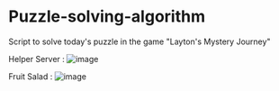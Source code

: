 # Puzzle-solving-algorithm
Script to solve today's puzzle in the game "Layton's Mystery Journey"

Helper Server : 
![image](https://github.com/user-attachments/assets/8de00902-d9b7-4232-97d9-c0e2fb539a0b)

Fruit Salad :
![image](https://github.com/user-attachments/assets/9d87d7e5-2cb8-4bf5-87a6-4645067d0569)

